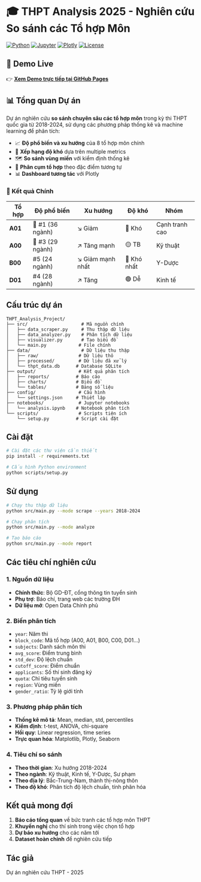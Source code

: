 # 🎓 THPT Analysis 2025 - Nghiên cứu So sánh các Tổ hợp Môn

[![Python](https://img.shields.io/badge/Python-3.9+-blue.svg)](https://www.python.org/)
[![Jupyter](https://img.shields.io/badge/Jupyter-Notebook-orange.svg)](https://jupyter.org/)
[![Plotly](https://img.shields.io/badge/Plotly-Interactive-green.svg)](https://plotly.com/)
[![License](https://img.shields.io/badge/License-MIT-red.svg)](LICENSE)

## 🌟 Demo Live
👉 **[Xem Demo trực tiếp tại GitHub Pages](https://noiceboi.github.io/THPT_ANALYSIS_2025/)**

## 📊 Tổng quan Dự án

Dự án nghiên cứu **so sánh chuyên sâu các tổ hợp môn** trong kỳ thi THPT quốc gia từ 2018-2024, sử dụng các phương pháp thống kê và machine learning để phân tích:

- 📈 **Độ phổ biến và xu hướng** của 8 tổ hợp môn chính
- 🎯 **Xếp hạng độ khó** dựa trên multiple metrics  
- 🗺️ **So sánh vùng miền** với kiểm định thống kê
- 🔗 **Phân cụm tổ hợp** theo đặc điểm tương tự
- 📊 **Dashboard tương tác** với Plotly

### 🎯 Kết quả Chính

| Tổ hợp | Độ phổ biến | Xu hướng | Độ khó | Nhóm |
|--------|-------------|----------|---------|------|
| **A01** | 🥇 #1 (36 ngành) | ↘️ Giảm | 🔴 Khó | Cạnh tranh cao |
| **A00** | 🥉 #3 (29 ngành) | ↗️ Tăng mạnh | 🟡 TB | Kỹ thuật |
| **B00** | #5 (24 ngành) | ↘️ Giảm mạnh nhất | 🔴 Khó nhất | Y-Dược |
| **D01** | #4 (28 ngành) | ↗️ Tăng | 🟢 Dễ | Kinh tế |

## Cấu trúc dự án

```
THPT_Analysis_Project/
├── src/                    # Mã nguồn chính
│   ├── data_scraper.py     # Thu thập dữ liệu
│   ├── data_analyzer.py    # Phân tích dữ liệu
│   ├── visualizer.py       # Tạo biểu đồ
│   └── main.py            # File chính
├── data/                   # Dữ liệu thu thập
│   ├── raw/               # Dữ liệu thô
│   ├── processed/         # Dữ liệu đã xử lý
│   └── thpt_data.db      # Database SQLite
├── output/                # Kết quả phân tích
│   ├── reports/          # Báo cáo
│   ├── charts/           # Biểu đồ
│   └── tables/           # Bảng số liệu
├── config/                # Cấu hình
│   └── settings.json     # Thiết lập
├── notebooks/             # Jupyter notebooks
│   └── analysis.ipynb    # Notebook phân tích
└── scripts/               # Scripts tiện ích
    └── setup.py          # Script cài đặt
```

## Cài đặt

```bash
# Cài đặt các thư viện cần thiết
pip install -r requirements.txt

# Cấu hình Python environment
python scripts/setup.py
```

## Sử dụng

```bash
# Chạy thu thập dữ liệu
python src/main.py --mode scrape --years 2018-2024

# Chạy phân tích
python src/main.py --mode analyze

# Tạo báo cáo
python src/main.py --mode report
```

## Các tiêu chí nghiên cứu

### 1. Nguồn dữ liệu
- **Chính thức**: Bộ GD-ĐT, cổng thông tin tuyển sinh
- **Phụ trợ**: Báo chí, trang web các trường ĐH
- **Dữ liệu mở**: Open Data Chính phủ

### 2. Biến phân tích
- `year`: Năm thi
- `block_code`: Mã tổ hợp (A00, A01, B00, C00, D01...)
- `subjects`: Danh sách môn thi
- `avg_score`: Điểm trung bình
- `std_dev`: Độ lệch chuẩn
- `cutoff_score`: Điểm chuẩn
- `applicants`: Số thí sinh đăng ký
- `quota`: Chỉ tiêu tuyển sinh
- `region`: Vùng miền
- `gender_ratio`: Tỷ lệ giới tính

### 3. Phương pháp phân tích
- **Thống kê mô tả**: Mean, median, std, percentiles
- **Kiểm định**: t-test, ANOVA, chi-square
- **Hồi quy**: Linear regression, time series
- **Trực quan hóa**: Matplotlib, Plotly, Seaborn

### 4. Tiêu chí so sánh
- **Theo thời gian**: Xu hướng 2018-2024
- **Theo ngành**: Kỹ thuật, Kinh tế, Y-Dược, Sư phạm
- **Theo địa lý**: Bắc-Trung-Nam, thành thị-nông thôn
- **Theo độ khó**: Phân tích độ lệch chuẩn, tính phân hóa

## Kết quả mong đợi

1. **Báo cáo tổng quan** về bức tranh các tổ hợp môn THPT
2. **Khuyến nghị** cho thí sinh trong việc chọn tổ hợp
3. **Dự báo xu hướng** cho các năm tới
4. **Dataset hoàn chỉnh** để nghiên cứu tiếp

## Tác giả

Dự án nghiên cứu THPT - 2025
